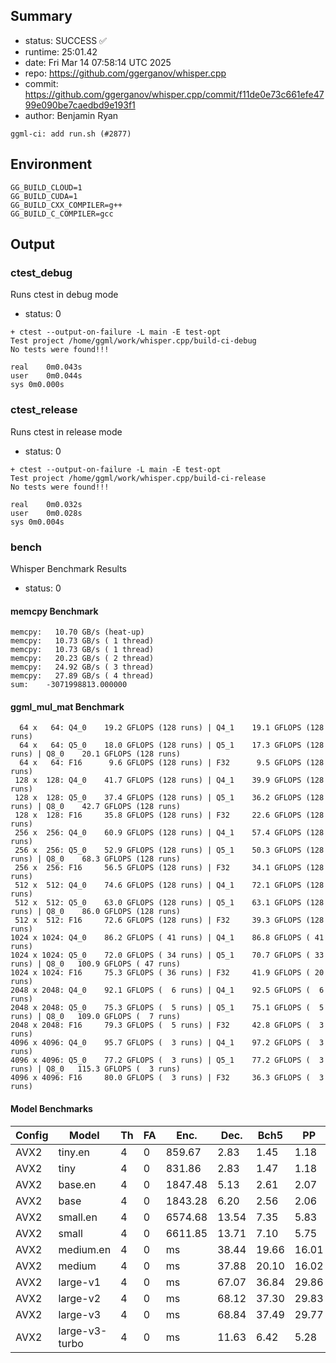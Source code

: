 ## Summary

- status:  SUCCESS ✅
- runtime: 25:01.42
- date:    Fri Mar 14 07:58:14 UTC 2025
- repo:    https://github.com/ggerganov/whisper.cpp
- commit:  https://github.com/ggerganov/whisper.cpp/commit/f11de0e73c661efe4799e090be7caedbd9e193f1
- author:  Benjamin Ryan
```
ggml-ci: add run.sh (#2877)
```

## Environment

```
GG_BUILD_CLOUD=1
GG_BUILD_CUDA=1
GG_BUILD_CXX_COMPILER=g++
GG_BUILD_C_COMPILER=gcc
```

## Output

### ctest_debug

Runs ctest in debug mode
- status: 0
```
+ ctest --output-on-failure -L main -E test-opt
Test project /home/ggml/work/whisper.cpp/build-ci-debug
No tests were found!!!

real	0m0.043s
user	0m0.044s
sys	0m0.000s
```
### ctest_release

Runs ctest in release mode
- status: 0
```
+ ctest --output-on-failure -L main -E test-opt
Test project /home/ggml/work/whisper.cpp/build-ci-release
No tests were found!!!

real	0m0.032s
user	0m0.028s
sys	0m0.004s
```
### bench

Whisper Benchmark Results
- status: 0
#### memcpy Benchmark

```
memcpy:   10.70 GB/s (heat-up)
memcpy:   10.73 GB/s ( 1 thread)
memcpy:   10.73 GB/s ( 1 thread)
memcpy:   20.23 GB/s ( 2 thread)
memcpy:   24.92 GB/s ( 3 thread)
memcpy:   27.89 GB/s ( 4 thread)
sum:    -3071998813.000000
```

#### ggml_mul_mat Benchmark

```
  64 x   64: Q4_0    19.2 GFLOPS (128 runs) | Q4_1    19.1 GFLOPS (128 runs)
  64 x   64: Q5_0    18.0 GFLOPS (128 runs) | Q5_1    17.3 GFLOPS (128 runs) | Q8_0    20.1 GFLOPS (128 runs)
  64 x   64: F16      9.6 GFLOPS (128 runs) | F32      9.5 GFLOPS (128 runs)
 128 x  128: Q4_0    41.7 GFLOPS (128 runs) | Q4_1    39.9 GFLOPS (128 runs)
 128 x  128: Q5_0    37.4 GFLOPS (128 runs) | Q5_1    36.2 GFLOPS (128 runs) | Q8_0    42.7 GFLOPS (128 runs)
 128 x  128: F16     35.8 GFLOPS (128 runs) | F32     22.6 GFLOPS (128 runs)
 256 x  256: Q4_0    60.9 GFLOPS (128 runs) | Q4_1    57.4 GFLOPS (128 runs)
 256 x  256: Q5_0    52.9 GFLOPS (128 runs) | Q5_1    50.3 GFLOPS (128 runs) | Q8_0    68.3 GFLOPS (128 runs)
 256 x  256: F16     56.5 GFLOPS (128 runs) | F32     34.1 GFLOPS (128 runs)
 512 x  512: Q4_0    74.6 GFLOPS (128 runs) | Q4_1    72.1 GFLOPS (128 runs)
 512 x  512: Q5_0    63.0 GFLOPS (128 runs) | Q5_1    63.1 GFLOPS (128 runs) | Q8_0    86.0 GFLOPS (128 runs)
 512 x  512: F16     72.6 GFLOPS (128 runs) | F32     39.3 GFLOPS (128 runs)
1024 x 1024: Q4_0    86.2 GFLOPS ( 41 runs) | Q4_1    86.8 GFLOPS ( 41 runs)
1024 x 1024: Q5_0    72.0 GFLOPS ( 34 runs) | Q5_1    70.7 GFLOPS ( 33 runs) | Q8_0   100.9 GFLOPS ( 47 runs)
1024 x 1024: F16     75.3 GFLOPS ( 36 runs) | F32     41.9 GFLOPS ( 20 runs)
2048 x 2048: Q4_0    92.1 GFLOPS (  6 runs) | Q4_1    92.5 GFLOPS (  6 runs)
2048 x 2048: Q5_0    75.3 GFLOPS (  5 runs) | Q5_1    75.1 GFLOPS (  5 runs) | Q8_0   109.0 GFLOPS (  7 runs)
2048 x 2048: F16     79.3 GFLOPS (  5 runs) | F32     42.8 GFLOPS (  3 runs)
4096 x 4096: Q4_0    95.7 GFLOPS (  3 runs) | Q4_1    97.2 GFLOPS (  3 runs)
4096 x 4096: Q5_0    77.2 GFLOPS (  3 runs) | Q5_1    77.2 GFLOPS (  3 runs) | Q8_0   115.3 GFLOPS (  3 runs)
4096 x 4096: F16     80.0 GFLOPS (  3 runs) | F32     36.3 GFLOPS (  3 runs)
```

#### Model Benchmarks

|           Config |         Model |  Th |  FA |    Enc. |    Dec. |    Bch5 |      PP |  Commit |
|              --- |           --- | --- | --- |     --- |     --- |     --- |     --- |     --- |
|             AVX2 |       tiny.en |   4 |   0 |  859.67 |    2.83 |    1.45 |    1.18 | f11de0e7 |
|             AVX2 |          tiny |   4 |   0 |  831.86 |    2.83 |    1.47 |    1.18 | f11de0e7 |
|             AVX2 |       base.en |   4 |   0 | 1847.48 |    5.13 |    2.61 |    2.07 | f11de0e7 |
|             AVX2 |          base |   4 |   0 | 1843.28 |    6.20 |    2.56 |    2.06 | f11de0e7 |
|             AVX2 |      small.en |   4 |   0 | 6574.68 |   13.54 |    7.35 |    5.83 | f11de0e7 |
|             AVX2 |         small |   4 |   0 | 6611.85 |   13.71 |    7.10 |    5.75 | f11de0e7 |
|             AVX2 |     medium.en |   4 |   0 |      ms |   38.44 |   19.66 |   16.01 | f11de0e7 |
|             AVX2 |        medium |   4 |   0 |      ms |   37.88 |   20.10 |   16.02 | f11de0e7 |
|             AVX2 |      large-v1 |   4 |   0 |      ms |   67.07 |   36.84 |   29.86 | f11de0e7 |
|             AVX2 |      large-v2 |   4 |   0 |      ms |   68.12 |   37.30 |   29.83 | f11de0e7 |
|             AVX2 |      large-v3 |   4 |   0 |      ms |   68.84 |   37.49 |   29.77 | f11de0e7 |
|             AVX2 | large-v3-turbo |   4 |   0 |      ms |   11.63 |    6.42 |    5.28 | f11de0e7 |

